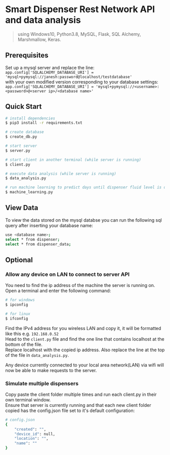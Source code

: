 # Smart Dispenser Rest Network API and data analysis
> using Windows10, Python3.8, MySQL, Flask, SQL Alchemy, Marshmallow, Keras.

## Prerequisites
Set up a mysql server and replace the line:  
```app.config['SQLALCHEMY_DATABASE_URI'] = 'mysql+pymysql://janesh:password@localhost/testdatabase'```  
with your own modified version corresponding to your database settings:  
```app.config['SQLALCHEMY_DATABASE_URI'] = 'mysql+pymysql://<username>:<password>@<server ip>/<database name>'```

## Quick Start
``` bash
# install dependencies
$ pip3 install -r requirements.txt

# create database
$ create_db.py

# start server
$ server.py

# start client in another terminal (while server is running)
$ client.py

# execute data analysis (while server is running)
$ data_analysis.py

# run machine learning to predict days until dispenser fluid level is depleted
$ machine_learning.py
```

## View Data
To view the data stored on the mysql databse you can run the following sql query after inserting your database name:

``` bash
use <database name>;
select * from dispenser;
select * from dispenser_data;
```
## Optional

### Allow any device on LAN to connect to server API
You need to find the ip address of the machine the server is running on.  
Open a terminal and enter the following command:
``` bash
# for windows
$ ipconfig

# for linux
$ ifconfig
```
Find the IPv4 address for you wireless LAN and copy it, it will be formatted like this e.g. ```192.168.0.52```  
Head to the ```client.py``` file and find the one line that contains localhost at the bottom of the file.  
Replace localhost with the copied ip address.
Also replace the line at the top of the file in ```data_analysis.py```.  
  
 Any device currently connected to your local area network(LAN) via wifi will now be able to make requests to the server.
 
### Simulate multiple dispensers
Copy paste the client folder multiple times and run each client.py in their own terminal window.  
Ensure that server is currently running and that each new client folder copied has the config.json file set to it's default configuration:
``` bash
# config.json
{
    "created": "",
    "device_id": null,
    "location": "",
    "name": ""
}
```